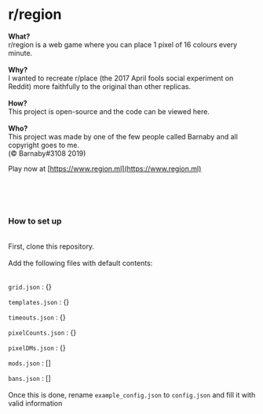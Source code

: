 # r/region

**What?**<br>r/region is a web game where you can place 1 pixel of 16 colours every minute.
<br><br>
**Why?**<br>I wanted to recreate r/place (the 2017 April fools social experiment on Reddit) more faithfully to the original than other replicas.
<br><br>
**How?**<br>This project is open-source and the code can be viewed here.
<br><br>
**Who?**<br>This project was made by one of the few people called Barnaby and all copyright goes to me.<br>(© Barnaby#3108 2019)

Play now at [https://www.region.ml](https://www.region.ml)

<br><br><br>
### How to set up
<br>
First, clone this repository.
<br><br>
Add the following files with default contents:<br><br>

`grid.json` : {}

`templates.json` : {}

`timeouts.json` : {}

`pixelCounts.json` : {}

`pixelDMs.json` : {}

`mods.json` : []

`bans.json` : []
<br><br>
Once this is done, rename `example_config.json` to `config.json` and fill it with valid information
